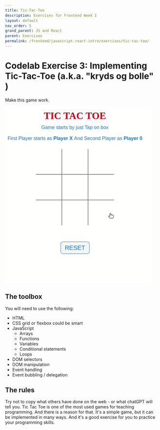 ```yaml
---
title: Tic-Tac-Toe
description: Exercises for Frontend Week I
layout: default
nav_order: 5
grand_parent: JS and React
parent: Exercises
permalink: /frontend/javascript-react-intro/exercises/tic-tac-toe/
---
```


# Codelab Exercise 3: Implementing Tic-Tac-Toe (a.k.a. "kryds og bolle" )

Make this game work.

![Tic Tac Toe](./images/tic-tac-toe.gif)

## The toolbox

You will need to use the following:

- HTML
- CSS grid or flexbox could be smart
- JavaScript
  - Arrays
  - Functions
  - Variables
  - Conditional statements
  - Loops
- DOM selectors
- DOM manipulation
- Event handling
- Event bubbling / delegation

## The rules

Try not to copy what others have done on the web - or what chatGPT will tell you. Tic Tac Toe is one of the most used games for teaching programming. And there is a reason for that. It's a simple game, but it can be implemented in many ways. And it's a good exercise for you to practice your programming skills.
